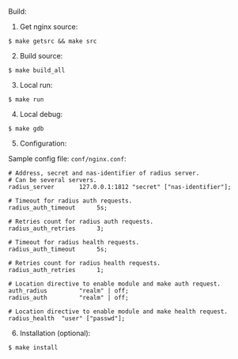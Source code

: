 
Build:

1. Get nginx source:

```
$ make getsrc && make src
```

2. Build source:

```
$ make build_all
```

3. Local run:

```
$ make run
```

4. Local debug:

```
$ make gdb
```

5. Configuration:

Sample config file: `conf/nginx.conf`:

```
# Address, secret and nas-identifier of radius server.
# Can be several servers.
radius_server       127.0.0.1:1812 "secret" ["nas-identifier"];

# Timeout for radius auth requests.
radius_auth_timeout      5s;

# Retries count for radius auth requests.
radius_auth_retries      3;

# Timeout for radius health requests.
radius_auth_timeout      5s;

# Retries count for radius health requests.
radius_auth_retries      1;

# Location directive to enable module and make auth request.
auth_radius         "realm" | off;
radius_auth         "realm" | off;

# Location directive to enable module and make health request.
radius_health  "user" ["passwd"];
```

6. Installation (optional):

```
$ make install
```
